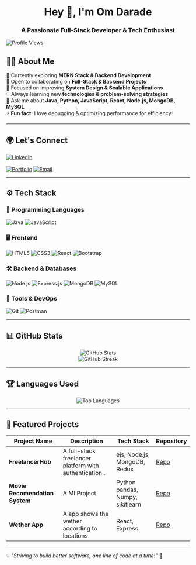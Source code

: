 <h1 align="center">Hey 👋, I'm Om Darade</h1>
<h3 align="center">A Passionate Full-Stack Developer & Tech Enthusiast</h3>

<p align="left"> <img src="https://komarev.com/ghpvc/?username=omdarade19&label=Profile%20Views&color=blueviolet&style=flat" alt="Profile Views" /> </p>

## 👨‍💻 About Me  
🚀 Currently exploring **MERN Stack & Backend Development**  
🤝 Open to collaborating on **Full-Stack & Backend Projects**  
🎯 Focused on improving **System Design & Scalable Applications**  
💡 Always learning new **technologies & problem-solving strategies**  
💬 Ask me about **Java, Python, JavaScript, React, Node.js, MongoDB, MySQL**  
⚡ **Fun fact:** I love debugging & optimizing performance for efficiency!  

---

## 🌍 Let's Connect  
<p align="left">
<a href="https://www.linkedin.com/in/om-darade-3499102b1/" target="blank"><img align="center" src="https://img.shields.io/badge/LinkedIn-blue?style=for-the-badge&logo=linkedin&logoColor=white" alt="LinkedIn"/></a>

<a href="https://portfolio-kappa-nine-iyh3p3yu0t.vercel.app/" target="blank"><img align="center" src="https://img.shields.io/badge/Portfolio-ff69b4?style=for-the-badge&logo=firefox&logoColor=white" alt="Portfolio"/></a>
<a href="mailto:omdarade1944@gmail.com" target="_blank"><img align="center" src="https://img.shields.io/badge/Email-red?style=for-the-badge&logo=gmail&logoColor=white" alt="Email"/></a>
</p>

---

## ⚙️ Tech Stack  
### 🚀 Programming Languages  
<p align="left">
  <img src="https://img.shields.io/badge/Java-007396?style=for-the-badge&logo=java&logoColor=white" alt="Java"/>
 
  <img src="https://img.shields.io/badge/JavaScript-yellow?style=for-the-badge&logo=javascript&logoColor=black" alt="JavaScript"/>
</p>

### 🖥️ Frontend  
<p align="left">
  <img src="https://img.shields.io/badge/HTML5-orange?style=for-the-badge&logo=html5&logoColor=white" alt="HTML5"/>
  <img src="https://img.shields.io/badge/CSS3-blue?style=for-the-badge&logo=css3&logoColor=white" alt="CSS3"/>
  <img src="https://img.shields.io/badge/React-61DAFB?style=for-the-badge&logo=react&logoColor=black" alt="React"/>

  <img src="https://img.shields.io/badge/Bootstrap-7952B3?style=for-the-badge&logo=bootstrap&logoColor=white" alt="Bootstrap"/>
</p>

### 🛠 Backend & Databases  
<p align="left">
  <img src="https://img.shields.io/badge/Node.js-green?style=for-the-badge&logo=node.js&logoColor=white" alt="Node.js"/>
  <img src="https://img.shields.io/badge/Express.js-black?style=for-the-badge&logo=express&logoColor=white" alt="Express.js"/>
  <img src="https://img.shields.io/badge/MongoDB-darkgreen?style=for-the-badge&logo=mongodb&logoColor=white" alt="MongoDB"/>
  <img src="https://img.shields.io/badge/MySQL-blue?style=for-the-badge&logo=mysql&logoColor=white" alt="MySQL"/>
  
</p>

### 🔧 Tools & DevOps  
<p align="left">
  <img src="https://img.shields.io/badge/Git-orange?style=for-the-badge&logo=git&logoColor=white" alt="Git"/>
  <img src="https://img.shields.io/badge/Postman-FF6C37?style=for-the-badge&logo=postman&logoColor=white" alt="Postman"/>

</p>

---



## 📊 GitHub Stats  
<p align="center">
  <img src="https://github-readme-stats.vercel.app/api?username=omdarade19&show_icons=true&theme=tokyonight" alt="GitHub Stats"/>
  <br>
  <img src="https://github-readme-streak-stats.herokuapp.com/?user=omdarade19&theme=tokyonight" alt="GitHub Streak"/>
</p>

---

## 🏆 Languages Used  
<p align="center">
  <img src="https://github-readme-stats.vercel.app/api/top-langs/?username=omdarade19&layout=compact&theme=tokyonight" alt="Top Languages"/>
</p>

---

## 📂 Featured Projects  
| Project Name  | Description | Tech Stack | Repository |
|--------------|-------------|------------|------------|
| **FreelancerHub** | A full-stack freelancer platform with authentication . | ejs, Node.js, MongoDB, Redux | [Repo](https://github.com/Anix12/FreelancerHub.git) |
| **Movie Recomendation System** | A Ml Project | Python pandas, Numpy, sikitlearn | [Repo](https://github.com/omdarade19/Movie-recommended-System.git) |
| **Wether App** |A app shows the wether according to locations | React, Express | [Repo](https://github.com/omdarade19/Whether_app.git) |

---

💡 *"Striving to build better software, one line of code at a time!"* 🚀  
